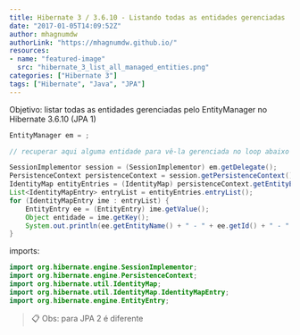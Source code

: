 ```yaml
---
title: Hibernate 3 / 3.6.10 - Listando todas as entidades gerenciadas
date: "2017-01-05T14:09:52Z"
author: mhagnumdw
authorLink: "https://mhagnumdw.github.io/"
resources:
- name: "featured-image"
  src: "hibernate_3_list_all_managed_entities.png"
categories: ["Hibernate 3"]
tags: ["Hibernate", "Java", "JPA"]
---
```


Objetivo: listar todas as entidades gerenciadas pelo EntityManager no Hibernate 3.6.10 (JPA 1)

<!--more-->

```java
EntityManager em = ;

// recuperar aqui alguma entidade para vê-la gerenciada no loop abaixo

SessionImplementor session = (SessionImplementor) em.getDelegate();
PersistenceContext persistenceContext = session.getPersistenceContext();
IdentityMap entityEntries = (IdentityMap) persistenceContext.getEntityEntries();
List<IdentityMapEntry> entryList = entityEntries.entryList();
for (IdentityMapEntry ime : entryList) {
    EntityEntry ee = (EntityEntry) ime.getValue();
    Object entidade = ime.getKey();
    System.out.println(ee.getEntityName() + " - " + ee.getId() + " - " + ee.getStatus());
}
```

imports:

```java
import org.hibernate.engine.SessionImplementor;
import org.hibernate.engine.PersistenceContext;
import org.hibernate.util.IdentityMap;
import org.hibernate.util.IdentityMap.IdentityMapEntry;
import org.hibernate.engine.EntityEntry;
```

> 📋 Obs: para JPA 2 é diferente
